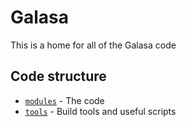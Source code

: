 # Galasa
This is a home for all of the Galasa code

## Code structure
- [`modules`](./modules/) - The code
- [`tools`](./tools/) - Build tools and useful scripts
